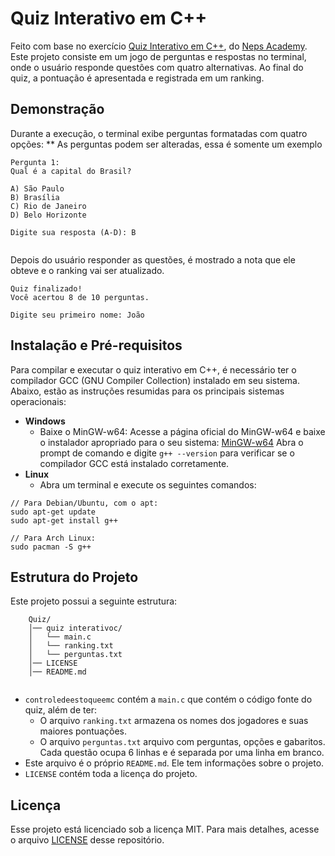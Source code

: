 # Quiz Interativo em C++
Feito com base no exercício [Quiz Interativo em C++](https://neps.academy/br/project/21), do [Neps Academy](https://neps.academy). Este projeto consiste em um jogo de perguntas e respostas no terminal, onde o usuário responde questões com quatro alternativas. Ao final do quiz, a pontuação é apresentada e registrada em um ranking.

## Demonstração 
Durante a execução, o terminal exibe perguntas formatadas com quatro opções: ** As perguntas podem ser alteradas, essa é somente um exemplo 
```
Pergunta 1:
Qual é a capital do Brasil?

A) São Paulo  
B) Brasília  
C) Rio de Janeiro  
D) Belo Horizonte  

Digite sua resposta (A-D): B
 
```
Depois do usuário responder as questões, é mostrado a nota que ele obteve e o ranking vai ser atualizado.
```
Quiz finalizado!
Você acertou 8 de 10 perguntas.

Digite seu primeiro nome: João
```
## Instalação e Pré-requisitos
Para compilar e executar o quiz interativo em C++, é necessário ter o compilador GCC (GNU Compiler Collection) instalado em seu sistema. Abaixo, estão as instruções resumidas para os principais sistemas operacionais:
- **Windows**
  - Baixe o MinGW-w64:
  Acesse a página oficial do MinGW-w64 e baixe o instalador apropriado para o seu sistema: [MinGW-w64](https://www.mingw-w64.org)
  Abra o prompt de comando e digite `g++ --version` para verificar se o compilador GCC está instalado corretamente.
- **Linux**
  - Abra um terminal e execute os seguintes comandos:
```
// Para Debian/Ubuntu, com o apt:
sudo apt-get update
sudo apt-get install g++

// Para Arch Linux:
sudo pacman -S g++
```
## Estrutura do Projeto
Este projeto possui a seguinte estrutura:   

```
    Quiz/  
    │── quiz interativoc/
    │   └── main.c
    │   └── ranking.txt
    │   └── perguntas.txt
    │── LICENSE 
    │── README.md  
    
```
* `controledeestoqueemc` contém a `main.c` que contém o código fonte do quiz, além de ter:
  *  O arquivo `ranking.txt` armazena os nomes dos jogadores e suas maiores pontuações.
  *  O arquivo `perguntas.txt` arquivo com perguntas, opções e gabaritos. Cada questão ocupa 6 linhas e é separada por uma linha em branco.
* Este arquivo é o próprio `README.md`. Ele tem informações sobre o projeto.
* `LICENSE` contém toda a licença do projeto.
## Licença
Esse projeto está licenciado sob a licença MIT. Para mais detalhes, acesse o arquivo [LICENSE](https://github.com/maaluuzete/Quiz-Interativo-em-CPP?tab=MIT-1-ov-file) desse repositório.
